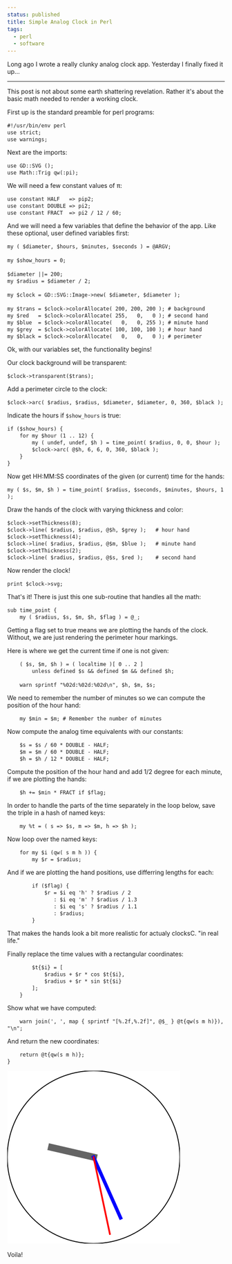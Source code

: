 ```yaml
---                                                                                                                                                                          
status: published
title: Simple Analog Clock in Perl
tags:
  - perl
  - software
---
```


Long ago I wrote a really clunky analog clock app. Yesterday I finally fixed it up...

---

This post is not about some earth shattering revelation.  Rather it's about the basic math needed to render a working clock.

First up is the standard preamble for perl programs:

    #!/usr/bin/env perl
    use strict;
    use warnings;

Next are the imports:

    use GD::SVG ();
    use Math::Trig qw(:pi);

We will need a few constant values of π:

    use constant HALF   => pip2;
    use constant DOUBLE => pi2;
    use constant FRACT  => pi2 / 12 / 60;

And we will need a few variables that define the behavior of the app.  Like these optional, user defined variables first:

    my ( $diameter, $hours, $minutes, $seconds ) = @ARGV;

    my $show_hours = 0;

    $diameter ||= 200;
    my $radius = $diameter / 2;

    my $clock = GD::SVG::Image->new( $diameter, $diameter );

    my $trans = $clock->colorAllocate( 200, 200, 200 ); # background
    my $red   = $clock->colorAllocate( 255,   0,   0 ); # second hand
    my $blue  = $clock->colorAllocate(   0,   0, 255 ); # minute hand
    my $grey  = $clock->colorAllocate( 100, 100, 100 ); # hour hand
    my $black = $clock->colorAllocate(   0,   0,   0 ); # perimeter

Ok, with our variables set, the functionality begins!

Our clock background will be transparent:

    $clock->transparent($trans);

Add a perimeter circle to the clock:

    $clock->arc( $radius, $radius, $diameter, $diameter, 0, 360, $black );

Indicate the hours if `$show_hours` is true:

    if ($show_hours) {
        for my $hour (1 .. 12) {
            my ( undef, undef, $h ) = time_point( $radius, 0, 0, $hour );
            $clock->arc( @$h, 6, 6, 0, 360, $black );
        }
    }

Now get HH:MM:SS coordinates of the given (or current) time for the hands:

    my ( $s, $m, $h ) = time_point( $radius, $seconds, $minutes, $hours, 1 );

Draw the hands of the clock with varying thickness and color:

    $clock->setThickness(8);
    $clock->line( $radius, $radius, @$h, $grey );   # hour hand
    $clock->setThickness(4);
    $clock->line( $radius, $radius, @$m, $blue );   # minute hand
    $clock->setThickness(2);
    $clock->line( $radius, $radius, @$s, $red );    # second hand

Now render the clock!

    print $clock->svg;

That's it!  There is just this one sub-routine that handles all the math:

    sub time_point {
        my ( $radius, $s, $m, $h, $flag ) = @_;

Getting a flag set to true means we are plotting the hands of the clock.  Without, we are just rendering the perimeter hour markings.

Here is where we get the current time if one is not given:

        ( $s, $m, $h ) = ( localtime )[ 0 .. 2 ]
            unless defined $s && defined $m && defined $h;

        warn sprintf "%02d:%02d:%02d\n", $h, $m, $s;

We need to remember the number of minutes so we can compute the position of the hour hand:

        my $min = $m; # Remember the number of minutes

Now compute the analog time equivalents with our constants:

        $s = $s / 60 * DOUBLE - HALF;
        $m = $m / 60 * DOUBLE - HALF;
        $h = $h / 12 * DOUBLE - HALF;

Compute the position of the hour hand and add 1/2 degree for each minute, if we are plotting the hands:

        $h += $min * FRACT if $flag;

In order to handle the parts of the time separately in the loop below, save the triple in a hash of named keys:

        my %t = ( s => $s, m => $m, h => $h );

Now loop over the named keys:

        for my $i (qw( s m h )) {
            my $r = $radius;

And if we are plotting the hand positions, use differring lengths for each:

            if ($flag) {
                $r = $i eq 'h' ? $radius / 2
                   : $i eq 'm' ? $radius / 1.3
                   : $i eq 's' ? $radius / 1.1
                   : $radius;
            }

That makes the hands look a bit more realistic for actualy clocksC. "in real life."

Finally replace the time values with a rectangular coordinates:

            $t{$i} = [
                $radius + $r * cos $t{$i},
                $radius + $r * sin $t{$i}
            ];
        }

Show what we have computed:

        warn join(', ', map { sprintf "[%.2f,%.2f]", @$_ } @t{qw(s m h)}), "\n";

And return the new coordinates:

        return @t{qw(s m h)};
    }

![clock.svg](clock.svg)

Voila!
